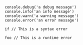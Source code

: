 ```quickjs exec
console.debug('a debug message')
console.info('an info message')
console.warn('a warning message')
console.error('an error message')
```

```quickjs exec
if // This is a syntax error
```

```quickjs exec
foo // This is a runtime error
```
